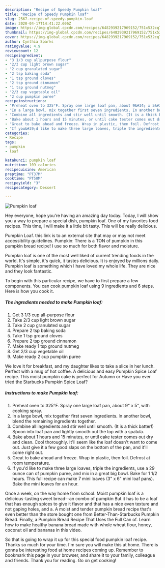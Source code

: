```yaml
---
description: "Recipe of Speedy Pumpkin loaf"
title: "Recipe of Speedy Pumpkin loaf"
slug: 2567-recipe-of-speedy-pumpkin-loaf
date: 2020-04-17T14:41:22.606Z
image: https://img-global.cpcdn.com/recipes/6482939217969152/751x532cq70/pumpkin-loaf-recipe-main-photo.jpg
thumbnail: https://img-global.cpcdn.com/recipes/6482939217969152/751x532cq70/pumpkin-loaf-recipe-main-photo.jpg
cover: https://img-global.cpcdn.com/recipes/6482939217969152/751x532cq70/pumpkin-loaf-recipe-main-photo.jpg
author: Cynthia Sparks
ratingvalue: 4.9
reviewcount: 12
recipeingredient:
- "3 1/3 cup allpurpose flour"
- "2/3 cup light brown sugar"
- "2 cup granulated sugar"
- "2 tsp baking soda"
- "1 tsp ground cloves"
- "2 tsp ground cinnamon"
- "1 tsp ground nutmeg"
- "2/3 cup vegetable oil"
- "2 cup pumpkin puree"
recipeinstructions:
- "Preheat oven to 325°F. Spray one large loaf pan, about 9&#34; x 5&#34;, with cooking spray."
- "In a large bowl, mix together first seven ingredients. In another bowl, blend the remaining ingredients together."
- "Combine all ingredients and stir well until smooth. (It is a thick batter!) Spoon into loaf pan and lightly smooth out the top with a spatula."
- "Bake about 1 hours and 15 minutes, or until cake tester comes out dry and clean. Cool thoroughly. It&#39;ll seem like the loaf doesn&#39;t want to come out. Just give it a few good slaps on the bottom of the pan, and it&#39;ll come right out."
- "Great to bake ahead and freeze. Wrap in plastic, then foil. Defrost at room temperature."
- "If you&#39;d like to make three large loaves, triple the ingredients, use a 29 ounce can of pumpkin puree, and mix in a great big bowl. Bake for 1 1/2 hours. This full recipe can make 7 mini loaves (3&#34; x 6&#34; mini loaf pans). Bake the mini loaves for an hour."
categories:
- Recipe
tags:
- pumpkin
- loaf

katakunci: pumpkin loaf 
nutrition: 109 calories
recipecuisine: American
preptime: "PT37M"
cooktime: "PT50M"
recipeyield: "3"
recipecategory: Dessert

---
```



![Pumpkin loaf](https://img-global.cpcdn.com/recipes/6482939217969152/751x532cq70/pumpkin-loaf-recipe-main-photo.jpg)

Hey everyone, hope you're having an amazing day today. Today, I will show you a way to prepare a special dish, pumpkin loaf. One of my favorites food recipes. This time, I will make it a little bit tasty. This will be really delicious.

Pumpkin Loaf. this link is to an external site that may or may not meet accessibility guidelines. Pumpkin: There is a TON of pumpkin in this pumpkin bread recipe! I use so much for both flavor and moisture.

Pumpkin loaf is one of the most well liked of current trending foods in the world. It's simple, it's quick, it tastes delicious. It is enjoyed by millions daily. Pumpkin loaf is something which I have loved my whole life. They are nice and they look fantastic.


To begin with this particular recipe, we have to first prepare a few components. You can cook pumpkin loaf using 9 ingredients and 6 steps. Here is how you cook it.

<!--inarticleads1-->

##### The ingredients needed to make Pumpkin loaf:

1. Get 3 1/3 cup all-purpose flour
1. Take 2/3 cup light brown sugar
1. Take 2 cup granulated sugar
1. Prepare 2 tsp baking soda
1. Take 1 tsp ground cloves
1. Prepare 2 tsp ground cinnamon
1. Make ready 1 tsp ground nutmeg
1. Get 2/3 cup vegetable oil
1. Make ready 2 cup pumpkin puree


We love it for breakfast, and my daughter likes to take a slice in her lunch. Perfect with a mug of hot coffee. A delicious and easy Pumpkin Spice Loaf recipe. This moist pumpkin cake is perfect for Autumn or Have you ever tried the Starbucks Pumpkin Spice Loaf? 

<!--inarticleads2-->

##### Instructions to make Pumpkin loaf:

1. Preheat oven to 325°F. Spray one large loaf pan, about 9&#34; x 5&#34;, with cooking spray.
1. In a large bowl, mix together first seven ingredients. In another bowl, blend the remaining ingredients together.
1. Combine all ingredients and stir well until smooth. (It is a thick batter!) Spoon into loaf pan and lightly smooth out the top with a spatula.
1. Bake about 1 hours and 15 minutes, or until cake tester comes out dry and clean. Cool thoroughly. It&#39;ll seem like the loaf doesn&#39;t want to come out. Just give it a few good slaps on the bottom of the pan, and it&#39;ll come right out.
1. Great to bake ahead and freeze. Wrap in plastic, then foil. Defrost at room temperature.
1. If you&#39;d like to make three large loaves, triple the ingredients, use a 29 ounce can of pumpkin puree, and mix in a great big bowl. Bake for 1 1/2 hours. This full recipe can make 7 mini loaves (3&#34; x 6&#34; mini loaf pans). Bake the mini loaves for an hour.


Once a week, on the way home from school. Moist pumpkin loaf is a delicious-tasting sweet bread--an combo of pumpkin But it has to be a loaf that has enough spices to give it flavor and that has a nice even texture and not gaping holes, and a. A moist and tender pumpkin bread recipe that&#39;s even better than the store bought one from Better-Than-Starbucks Pumpkin Bread. Finally, a Pumpkin Bread Recipe That Uses the Full Can of. Learn how to make healthy banana bread made with whole wheat flour, honey, coconut oil and bananas in this video. 

So that is going to wrap it up for this special food pumpkin loaf recipe. Thanks so much for your time. I'm sure you will make this at home. There is gonna be interesting food at home recipes coming up. Remember to bookmark this page in your browser, and share it to your family, colleague and friends. Thank you for reading. Go on get cooking!
